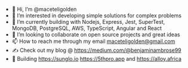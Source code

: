 - 👋 Hi, I’m @maceteligolden
- 👀 I’m interested in developing simple solutions for complex problems
- 🌱 I’m currently building with Nodejs, Express, Jest, SuperTest, MongoDB, PostgreSQL, AWS, TypeScript, Angular and React
- 💞️ I’m looking to collaborate on open source projects and great ideas
- 📫 How to reach me through my email maceteligolden@gmail.com
- ✍️ Check out my blog @ https://medium.com/@benjaminambrose99
- 🧰 Building https://sunglo.io https://5thpro.app and https://alloy.africa
<!---
maceteligolden/maceteligolden is a ✨ special ✨ repository because its `README.md` (this file) appears on your GitHub profile.
You can click the Preview link to take a look at your changes.
--->

